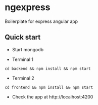 # ngexpress
Boilerplate for express angular app

## Quick start

* Start mongodb

* Terminal 1

```
cd backend && npm install && npm start
```

* Terminal 2

```
cd frontend && npm install && npm start
```

* Check the app at http://localhost:4200